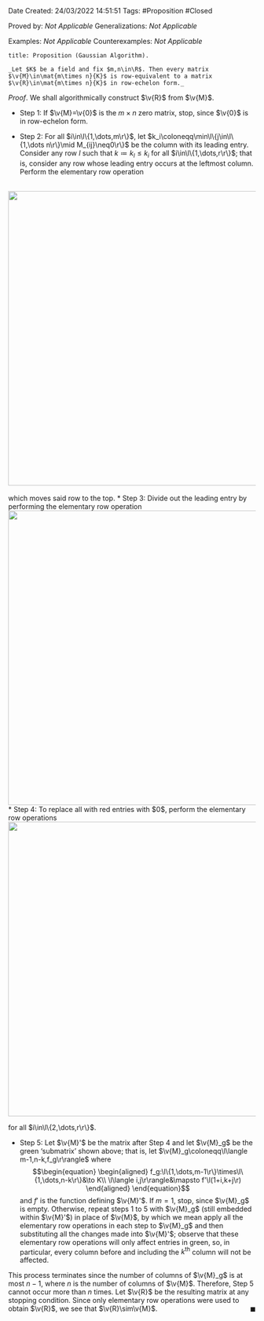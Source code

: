 <br />
<br />

Date Created: 24/03/2022 14:51:51
Tags: #Proposition #Closed 

Proved by: _Not Applicable_
Generalizations: _Not Applicable_

Examples: _Not Applicable_
Counterexamples: _Not Applicable_

``` ad-Proposition
title: Proposition (Gaussian Algorithm).

_Let $K$ be a field and fix $m,n\in\R$. Then every matrix $\v{M}\in\mat{m\times n}{K}$ is row-equivalent to a matrix $\v{R}\in\mat{m\times n}{K}$ in row-echelon form._

```

_Proof_. We shall algorithmically construct $\v{R}$ from $\v{M}$.
* Step 1: If $\v{M}=\v{0}$ is the $m\times n$ zero matrix, stop, since $\v{0}$ is in row-echelon form.

* Step 2: For all $i\in\l\{1,\dots,m\r\}$, let $k_i\coloneqq\min\l\{j\in\l\{1,\dots n\r\}\mid M_{ij}\neq0\r\}$ be the column with its leading entry. Consider any row $l$ such that $k\coloneqq k_l\leq k_i$ for all $i\in\l\{1,\dots,r\r\}$; that is, consider any row whose leading entry occurs at the leftmost column. Perform the elementary row operation
<br>
  <center><img src="https://raw.githubusercontent.com/zhaoshenzhai/MathWiki/master/Images/2022-03-24_185733/image.svg", width=600></center>
<br>
  which moves said row to the top.
* Step 3: Divide out the leading entry by performing the elementary row operation
  <center><img src="https://raw.githubusercontent.com/zhaoshenzhai/MathWiki/master/Images/2022-03-24_201822
/image.svg", width=600></center>
* Step 4: To replace all with red entries with $0$, perform the elementary row operations
  <center><img src="https://raw.githubusercontent.com/zhaoshenzhai/MathWiki/master/Images/2022-03-24_203210/image.svg", width=600></center>

  for all $i\in\l\{2,\dots,r\r\}$.
* Step 5: Let $\v{M}'$ be the matrix after Step 4 and let $\v{M}_g$ be the green $\textrm{`}$submatrix$\textrm{'}$ shown above; that is, let $\v{M}_g\coloneqq\l\langle m-1,n-k,f_g\r\rangle$ where
$$\begin{equation}
    \begin{aligned}
        f_g:\l\{1,\dots,m-1\r\}\times\l\{1,\dots,n-k\r\}&\to K\\
        \l\langle i,j\r\rangle&\mapsto f'\l(1+i,k+j\r)
    \end{aligned}
\end{equation}$$
and $f'$ is the function defining $\v{M}'$. If $m=1$, stop, since $\v{M}_g$ is empty. Otherwise, repeat steps 1 to 5 with $\v{M}_g$ (still embedded within $\v{M}'$) in place of $\v{M}$, by which we mean apply all the elementary row operations in each step to $\v{M}_g$ and then substituting all the changes made into $\v{M}'$; observe that these elementary row operations will only affect entries in green, so, in particular, every column before and including the $k^\textrm{th}$ column will not be affected.

This process terminates since the number of columns of $\v{M}_g$ is at most $n-1$, where $n$ is the number of columns of $\v{M}$. Therefore, Step 5 cannot occur more than $n$ times. Let $\v{R}$ be the resulting matrix at any stopping condition. Since only elementary row operations were used to obtain $\v{R}$, we see that $\v{R}\sim\v{M}$.<span style="float:right;">$\blacksquare$</span>

